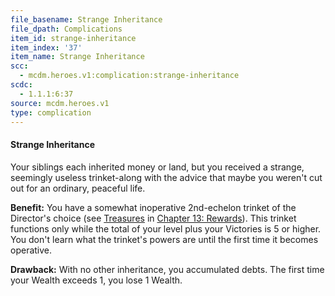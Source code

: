 ```yaml
---
file_basename: Strange Inheritance
file_dpath: Complications
item_id: strange-inheritance
item_index: '37'
item_name: Strange Inheritance
scc:
  - mcdm.heroes.v1:complication:strange-inheritance
scdc:
  - 1.1.1:6:37
source: mcdm.heroes.v1
type: complication
---
```


#### Strange Inheritance

Your siblings each inherited money or land, but you received a strange, seemingly useless trinket-along with the advice that maybe you weren't cut out for an ordinary, peaceful life.

**Benefit:** You have a somewhat inoperative 2nd-echelon trinket of the Director's choice (see [Treasures](#page-327-2) in [Chapter 13: Rewards](#page-327-1)). This trinket functions only while the total of your level plus your Victories is 5 or higher. You don't learn what the trinket's powers are until the first time it becomes operative.

**Drawback:** With no other inheritance, you accumulated debts. The first time your Wealth exceeds 1, you lose 1 Wealth.
